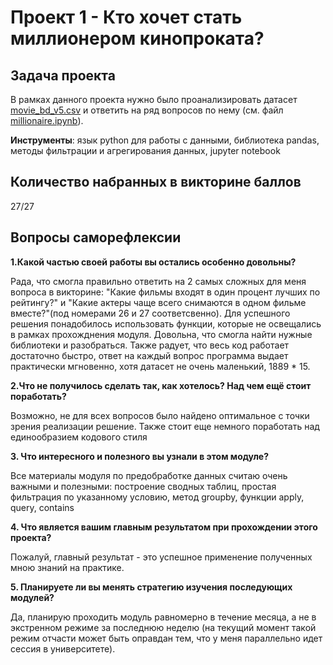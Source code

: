 # Проект 1 - Кто хочет стать миллионером кинопроката?
## Задача проекта
В рамках данного проекта нужно было проанализировать датасет [movie_bd_v5.csv](https://github.com/Anaiya798/Skillfactory/blob/main/module_1/movie_bd_v5.csv) и ответить на ряд вопросов по нему (см. файл [millionaire.ipynb](https://github.com/Anaiya798/Skillfactory/blob/main/module_1/millionaire.ipynb)).

**Инструменты**: язык python для работы с данными, библиотека pandas, методы фильтрации и агрегирования данных, jupyter notebook

## Количество набранных в викторине баллов
27/27

## Вопросы саморефлексии
**1.Какой частью своей работы вы остались особенно довольны?**

Рада, что смогла правильно ответить на 2 самых сложных для меня вопроса в викторине:  "Какие фильмы входят в один процент лучших по рейтингу?" и "Какие актеры чаще всего снимаются в одном фильме вместе?"(под номерами 26 и 27 соответсвенно). Для успешного решения понадобилось использовать функции, которые не освещались в рамках прохожднения модуля. Довольна, что смогла найти нужные библиотеки и разобраться. Также радует, что весь код работает достаточно быстро, ответ на каждый вопрос программа выдает практически мгновенно, хотя датасет не очень маленький, 1889 * 15.

**2.Что не получилось сделать так, как хотелось? Над чем ещё стоит поработать?**

Возможно, не для всех вопросов было найдено оптимальное с точки зрения реализации решение.  Также стоит еще немного поработать над единообразием кодового стиля

**3. Что интересного и полезного вы узнали в этом модуле?**

Все материалы модуля по предобработке данных считаю очень важными и полезными: построение сводных таблиц, простая фильтрация по указанному условию, метод groupby, функции apply, query, contains

**4. Что является вашим главным результатом при прохождении этого проекта?**

Пожалуй, главный результат - это успешное применение полученных мною знаний на практике.

**5. Планируете ли вы менять стратегию изучения последующих модулей?**

Да, планирую проходить модуль равномерно в течение месяца, а не в экстренном режиме за последнюю неделю (на текущий момент такой режим отчасти может быть оправдан тем, что у меня параллельно идет сессия в университете).
